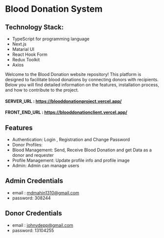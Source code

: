 # Blood Donation System

## Technology Stack:

- TypeScript for programming language
- Next.js
- Matarial UI
- React Hook Form
- Redux Toolkit
- Axios

Welcome to the Blood Donation website repository! This platform is designed to facilitate blood donations by connecting donors with recipients. Below you will find detailed information on the features, installation process, and how to contribute to the project.

#### SERVER_URL : https://blooddonationproject.vercel.app/

#### FRONT_END_URL : https://blooddonationclient.vercel.app/

## Features

- Authentication: Login , Registration and Change Password
- Donor Profiles:
- Blood Management: Send, Receive Blood Donation and get Data as a donor and requester
- Profile Management: Update profile info and profile image
- Admin: Admin can manage users

## Admin Credentials

- email : mdmahin1310@gmail.com
- password: 308244

## Donor Credentials

- email : johnydepp@gmail.com
- password: 13104255
